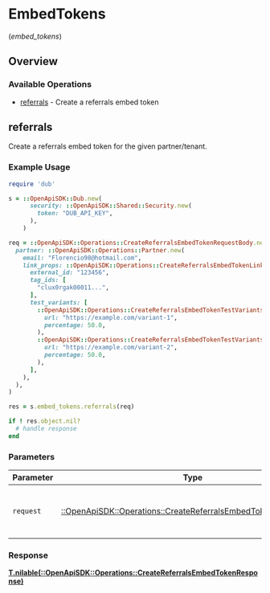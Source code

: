 # EmbedTokens
(*embed_tokens*)

## Overview

### Available Operations

* [referrals](#referrals) - Create a referrals embed token

## referrals

Create a referrals embed token for the given partner/tenant.

### Example Usage

```ruby
require 'dub'

s = ::OpenApiSDK::Dub.new(
      security: ::OpenApiSDK::Shared::Security.new(
        token: "DUB_API_KEY",
      ),
    )

req = ::OpenApiSDK::Operations::CreateReferralsEmbedTokenRequestBody.new(
  partner: ::OpenApiSDK::Operations::Partner.new(
    email: "Florencio98@hotmail.com",
    link_props: ::OpenApiSDK::Operations::CreateReferralsEmbedTokenLinkProps.new(
      external_id: "123456",
      tag_ids: [
        "clux0rgak00011...",
      ],
      test_variants: [
        ::OpenApiSDK::Operations::CreateReferralsEmbedTokenTestVariants.new(
          url: "https://example.com/variant-1",
          percentage: 50.0,
        ),
        ::OpenApiSDK::Operations::CreateReferralsEmbedTokenTestVariants.new(
          url: "https://example.com/variant-2",
          percentage: 50.0,
        ),
      ],
    ),
  ),
)

res = s.embed_tokens.referrals(req)

if ! res.object.nil?
  # handle response
end

```

### Parameters

| Parameter                                                                                                                         | Type                                                                                                                              | Required                                                                                                                          | Description                                                                                                                       |
| --------------------------------------------------------------------------------------------------------------------------------- | --------------------------------------------------------------------------------------------------------------------------------- | --------------------------------------------------------------------------------------------------------------------------------- | --------------------------------------------------------------------------------------------------------------------------------- |
| `request`                                                                                                                         | [::OpenApiSDK::Operations::CreateReferralsEmbedTokenRequestBody](../../models/operations/createreferralsembedtokenrequestbody.md) | :heavy_check_mark:                                                                                                                | The request object to use for the request.                                                                                        |

### Response

**[T.nilable(::OpenApiSDK::Operations::CreateReferralsEmbedTokenResponse)](../../models/operations/createreferralsembedtokenresponse.md)**

